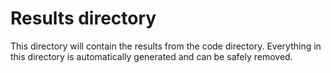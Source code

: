 # Results directory

This directory will contain the results from the code directory. Everything in
this directory is automatically generated and can be safely removed.
